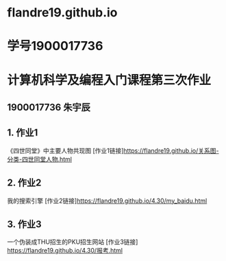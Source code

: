 # flandre19.github.io
# 学号1900017736
# 计算机科学及编程入门课程第三次作业
## 1900017736 朱宇辰
## 1. 作业1
《四世同堂》中主要人物共现图
[作业1链接]https://flandre19.github.io/关系图-分类-四世同堂人物.html
## 2. 作业2
我的搜索引擎
[作业2链接]https://flandre19.github.io/4.30/my_baidu.html
## 3. 作业3
一个伪装成THU招生的PKU招生网站
[作业3链接] https://flandre19.github.io/4.30/报考.html
